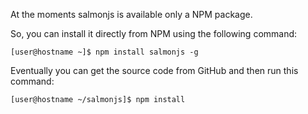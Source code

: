At the moments salmonjs is available only a NPM package.

So, you can install it directly from NPM using the following command:

```
[user@hostname ~]$ npm install salmonjs -g
```

Eventually you can get the source code from GitHub and then run this command:

```
[user@hostname ~/salmonjs]$ npm install
```
